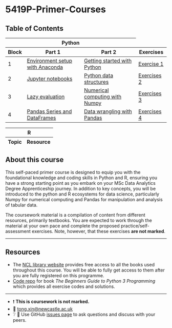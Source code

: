 # 5419P-Primer-Courses

## Table of Contents

<table>
  <thead>
    <tr>
      <th colspan="3">Python</th>
    </tr>
    <tr>
      <th>Block</th>
      <th>Part 1</th>
      <th>Part 2</th>
      <th>Exercises</th>
    </tr>
  </thead>
  <tbody>
    <tr>
      <td>1</td>
      <td><a href="python/block-01/block-01-part-1.md">Environment setup with Anaconda</a></td>
      <td><a href="python/block-01/block-01-part-2.md">Getting started with Python</a></td>
      <td><a href="python/block-01/block-01-exercise-1.md">Exercise 1</td>
    </tr>
    <tr>
      <td>2</td>
      <td><a href="\python\block-02\block-02-part-1.md">Jupyter notebooks</td>
      <td><a href="\python\block-02\block-02-part-2.md">Python data structures</td>
      <td><a href="\python\block-02\block-02-exercise-2.md">Exercises 2</td>
    </tr>
    <tr>
      <td>3</td>
      <td><a href="\python\block-03\block-03-part-1.md">Lazy evaluation</td>
      <td><a href="\python\block-03\block-03-part-2.md">Numerical computing with Numpy</td>
      <td><a href="\python\block-03\block-03-exercise-3.md">Exercises 3</td>
    </tr>
    </tr>
      <td>4</td>
      <td><a href="\python\block-04\block-04-part-1.md">Pandas Series and DataFrames</td>
      <td><a href="\python\block-04\block-04-part-2.md">Data wrangling with Pandas</td>
      <td><a href="\python\block-04\block-04-exercise-4.md">Exercises 4</td>
    </tr>
  </tbody>
</table>

<table>
    <thead>
        <tr>
            <th colspan="2">R</th>
        </tr>
        <tr>
            <th>Topic</th>
            <th>Resource</th>
        </tr>
    </thead>
</table>

## About this course

This self-paced primer course is designed to equip you with the foundational knowledge and coding skills in Python and R, ensuring you have a strong starting point as you embark on your MSc Data Analytics Degree Apprenticeship journey. In addition to key concepts, you will be introduced to the python and R ecosystems for data science, particularly Numpy for numerical computing and Pandas for manipulation and analysis of tabular data.

The coursework material is a compilation of content from different resources, primarily textbooks. You are expected to work through the material at your own pace and complete the proposed practice/self-assessment exercises. Note, however, that these exercises **are not marked**.

---

## Resources

- The [NCL library website](https://www.ncl.ac.uk/library/) provides free access to all the books used throughout this course. You will be able to fully get access to them after you are fully registered on this programme.
- [Code repo](https://github.com/johnehunt/beginnerspython3) for book *The Beginners Guide to Python 3 Programming* which provides all exercise codes and solutions.

---

- :heavy_exclamation_mark: **This is coursework is not marked.**
- :email: tong.xin@newcastle.ac.uk
- :grey_question: :speech_balloon: Use GitHub [issues
page](https://github.com/T-XIN/5419P-Primer-Courses/issues) to ask questions and
discuss with your peers.